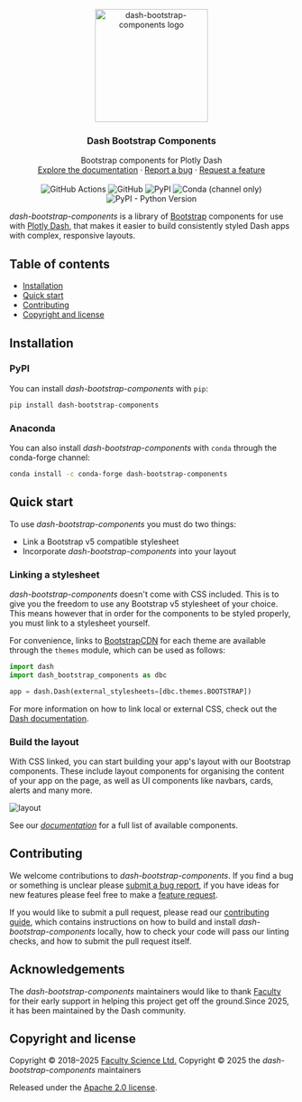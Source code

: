 <p align="center">
  <a href="https://www.dash-bootstrap-components.com/">
    <img src="https://cdn.jsdelivr.net/gh/dbc-team/dash-bootstrap-components@main/readme-images/logo.png" alt="dash-bootstrap-components logo" width="200" height="200">
  </a>
</p>

<h3 align="center">Dash Bootstrap Components</h3>

<p align="center">
  Bootstrap components for Plotly Dash
  <br>
  <a href="https://www.dash-bootstrap-components.com/">Explore the documentation</a>
  ·
  <a href="https://github.com/dbc-team/dash-bootstrap-components/issues/new?template=bug.md">Report a bug</a>
  ·
  <a href="https://github.com/dbc-team/dash-bootstrap-components/issues/new?template=feature.md">Request a feature</a>
  <br>
  <br>
  <img alt="GitHub Actions" src="https://github.com/dbc-team/dash-bootstrap-components/actions/workflows/tests.yml/badge.svg">
  <img alt="GitHub" src="https://img.shields.io/github/license/dbc-team/dash-bootstrap-components">
  <img alt="PyPI" src="https://img.shields.io/pypi/v/dash-bootstrap-components">
  <img alt="Conda (channel only)" src="https://img.shields.io/conda/vn/conda-forge/dash-bootstrap-components">
  <img alt="PyPI - Python Version" src="https://img.shields.io/pypi/pyversions/dash-bootstrap-components">
</p>

_dash-bootstrap-components_ is a library of [Bootstrap][bootstrap-homepage]
components for use with [Plotly Dash][dash-homepage], that makes it easier to
build consistently styled Dash apps with complex, responsive layouts.

## Table of contents

- [Installation](#installation)
- [Quick start](#quick-start)
- [Contributing](#contributing)
- [Copyright and license](#copyright-and-license)

## Installation

### PyPI

You can install _dash-bootstrap-components_ with `pip`:

```sh
pip install dash-bootstrap-components
```

### Anaconda

You can also install _dash-bootstrap-components_ with `conda` through the
conda-forge channel:

```sh
conda install -c conda-forge dash-bootstrap-components
```

## Quick start

To use _dash-bootstrap-components_ you must do two things:

- Link a Bootstrap v5 compatible stylesheet
- Incorporate _dash-bootstrap-components_ into your layout

### Linking a stylesheet

_dash-bootstrap-components_ doesn't come with CSS included. This is to give you
the freedom to use any Bootstrap v5 stylesheet of your choice. This means
however that in order for the components to be styled properly, you must link
to a stylesheet yourself.

For convenience, links to [BootstrapCDN][bootstrapcdn] for each theme are
available through the `themes` module, which can be used as follows:

```python
import dash
import dash_bootstrap_components as dbc

app = dash.Dash(external_stylesheets=[dbc.themes.BOOTSTRAP])
```

For more information on how to link local or external CSS, check out the
[Dash documentation][dash-docs-external].

### Build the layout

With CSS linked, you can start building your app's layout with our Bootstrap
components. These include layout components for organising the content of your app on the page, as well as UI components like navbars, cards, alerts and many more.

![layout](https://cdn.jsdelivr.net/gh/dbc-team/dash-bootstrap-components@main/readme-images/layout.png)

See our [_documentation_][docs-components] for a full list of available
components.

## Contributing

We welcome contributions to _dash-bootstrap-components_. If you find a bug or
something is unclear please [submit a bug report][bug-report], if you have ideas
for new features please feel free to make a [feature request][feature-request].

If you would like to submit a pull request, please read our
[contributing guide][contribution-guide], which contains instructions on how to
build and install _dash-bootstrap-components_ locally, how to check your code
will pass our linting checks, and how to submit the pull request itself.

## Acknowledgements

The _dash-bootstrap-components_ maintainers would like to thank [Faculty][faculty] for their early support in helping this project get off the ground.Since 2025, it has been maintained by the Dash community.

## Copyright and license

Copyright © 2018–2025 [Faculty Science Ltd.][faculty]
Copyright © 2025 the _dash-bootstrap-components_ maintainers

Released under the [Apache 2.0 license](https://github.com/dbc-team/dash-bootstrap-components/blob/main/LICENSE).


[dash-homepage]: https://dash.plotly.com/
[dash-docs-external]: https://dash.plotly.com/external-resources
[bootstrap-homepage]: https://getbootstrap.com/
[docs-components]: https://www.dash-bootstrap-components.com/docs/components
[bootstrapcdn]: https://www.bootstrapcdn.com/
[faculty]: https://faculty.ai
[bug-report]: https://github.com/dbc-team/dash-bootstrap-components/issues/new?template=bug.md
[feature-request]: https://github.com/dbc-team/dash-bootstrap-components/issues/new?template=feature.md
[contribution-guide]: https://github.com/dbc-team/dash-bootstrap-components/blob/main/.github/CONTRIBUTING.md
